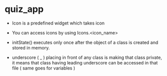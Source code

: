 # quiz_app

- Icon is a predefined widget which takes icon

- You can access icons by using Icons.<icon_name>

* initState() executes only once after the object of a class is created and stored in memory.

* underscore ( \_ ) placing in front of any class is making that class private, it means that class having leading underscore can be accessed in that file ( same goes for variables )
